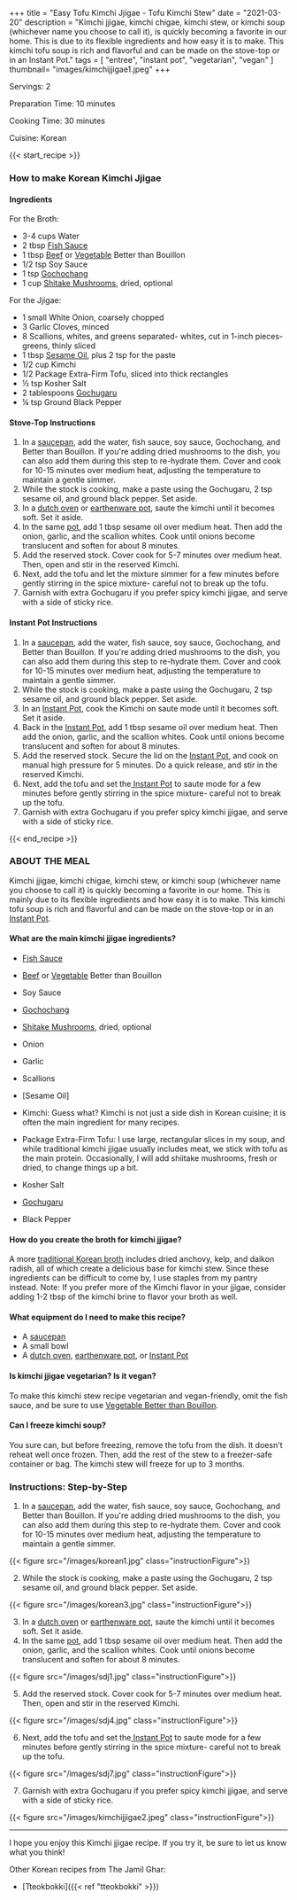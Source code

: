 
+++
title = "Easy Tofu Kimchi Jjigae - Tofu Kimchi Stew"
date = "2021-03-20"
description = "Kimchi jjigae, kimchi chigae, kimchi stew, or kimchi soup (whichever name you choose to call it), is quickly becoming a favorite in our home. This is due to its flexible ingredients and how easy it is to make. This kimchi tofu soup is rich and flavorful and can be made on the stove-top or in an Instant Pot."
tags = [
    "entree",
    "instant pot",
    "vegetarian",
    "vegan"
]
thumbnail= "images/kimchijjigae1.jpeg"
+++

Servings: 2 <!--more-->

Preparation Time: 10 minutes 

Cooking Time: 30 minutes 

Cuisine: Korean

{{< start_recipe >}}

### How to make Korean Kimchi Jjigae

#### Ingredients  

For the Broth: 

* 3-4 cups Water
* 2 tbsp [Fish Sauce](https://amzn.to/3uYz9IW)
* 1 tbsp [Beef](https://amzn.to/3oM8L3W) or [Vegetable](https://amzn.to/3Atsuay) Better than Bouillon 
* 1/2 tsp Soy Sauce 
* 1 tsp [Gochochang](https://amzn.to/2NHrNZ3)
* 1 cup [Shitake Mushrooms](https://amzn.to/3I0K0YN), dried, optional 

For the Jjigae: 

* 1 small White Onion, coarsely chopped
* 3 Garlic Cloves, minced
* 8 Scallions, whites, and greens separated- whites, cut in 1-inch pieces- greens, thinly sliced
* 1 tbsp [Sesame Oil](https://amzn.to/3b72o2v), plus 2 tsp for the paste
* 1/2 cup Kimchi
* 1/2 Package Extra-Firm Tofu, sliced into thick rectangles   
* ½ tsp Kosher Salt
* 2 tablespoons [Gochugaru](https://amzn.to/2P1lLmx)
* ¼ tsp Ground Black Pepper

#### Stove-Top Instructions

1. In a [saucepan](https://amzn.to/3oKaYN7), add the water, fish sauce, soy sauce, Gochochang, and Better than Bouillon. If you're adding dried mushrooms to the dish, you can also add them during this step to re-hydrate them. Cover and cook for 10-15 minutes over medium heat, adjusting the temperature to maintain a gentle simmer. 
2. While the stock is cooking, make a paste using the Gochugaru, 2 tsp sesame oil, and ground black pepper. Set aside. 
3. In a [dutch oven](https://amzn.to/3lC91Pi) or [earthenware pot](https://amzn.to/3soWXDL), saute the kimchi until it becomes soft. Set it aside. 
4. In the same [pot]((https://amzn.to/3lC91Pi)), add 1 tbsp sesame oil over medium heat. Then add the onion, garlic, and the scallion whites. Cook until onions become translucent and soften for about 8 minutes. 
5. Add the reserved stock. Cover cook for 5-7 minutes over medium heat. Then, open and stir in the reserved Kimchi.
6. Next, add the tofu and let the mixture simmer for a few minutes before gently stirring in the spice mixture- careful not to break up the tofu. 
7. Garnish with extra Gochugaru if you prefer spicy kimchi jjigae, and serve with a side of sticky rice. 

#### Instant Pot Instructions

1. In a [saucepan](https://amzn.to/3oKaYN7), add the water, fish sauce, soy sauce, Gochochang, and Better than Bouillon. If you're adding dried mushrooms to the dish, you can also add them during this step to re-hydrate them. Cover and cook for 10-15 minutes over medium heat, adjusting the temperature to maintain a gentle simmer. 
2. While the stock is cooking, make a paste using the Gochugaru, 2 tsp sesame oil, and ground black pepper. Set aside. 
3. In an [Instant Pot](https://amzn.to/3DpZGSo), cook the Kimchi on saute mode until it becomes soft. Set it aside. 
4. Back in the [Instant Pot](https://amzn.to/3DpZGSo), add 1 tbsp sesame oil over medium heat. Then add the onion, garlic, and the scallion whites. Cook until onions become translucent and soften for about 8 minutes. 
5. Add the reserved stock. Secure the lid on the [Instant Pot](https://amzn.to/3DpZGSo), and cook on manual high pressure for 5 minutes. Do a quick release, and stir in the reserved Kimchi.
6. Next, add the tofu and set the[ Instant Pot](https://amzn.to/3DpZGSo) to saute mode for a few minutes before gently stirring in the spice mixture- careful not to break up the tofu. 
7. Garnish with extra Gochugaru if you prefer spicy kimchi jjigae, and serve with a side of sticky rice. 

{{< end_recipe >}}

### ABOUT THE MEAL

Kimchi jjigae, kimchi chigae, kimchi stew, or kimchi soup (whichever name you choose to call it) is quickly becoming a favorite in our home. This is mainly due to its flexible ingredients and how easy it is to make. This kimchi tofu soup is rich and flavorful and can be made on the stove-top or in an [Instant Pot](https://amzn.to/3DpZGSo).

#### What are the main kimchi jjigae ingredients?

* [Fish Sauce](https://amzn.to/3uYz9IW)

* [Beef](https://amzn.to/3oM8L3W) or [Vegetable](https://amzn.to/3Atsuay) Better than Bouillon 

* Soy Sauce 

* [Gochochang](https://amzn.to/2NHrNZ3)

* [Shitake Mushrooms](https://amzn.to/3I0K0YN), dried, optional 

* Onion

* Garlic

* Scallions

* [Sesame Oil]

* Kimchi: Guess what? Kimchi is not just a side dish in Korean cuisine; it is often the main ingredient for many recipes. 

* Package Extra-Firm Tofu: I use large, rectangular slices in my soup, and while traditional kimchi jjigae usually includes meat, we stick with tofu as the main protein. Occasionally, I will add shiitake mushrooms, fresh or dried, to change things up a bit. 

* Kosher Salt

* [Gochugaru](https://amzn.to/2P1lLmx)

* Black Pepper

#### How do you create the broth for kimchi jjigae? 

A more [traditional Korean broth](https://www.maangchi.com/recipe/kimchi-jjigae) includes dried anchovy, kelp, and daikon radish, all of which create a delicious base for kimchi stew. Since these ingredients can be difficult to come by, I use staples from my pantry instead. Note: If you prefer more of the Kimchi flavor in your jjigae, consider adding 1-2 tbsp of the kimchi brine to flavor your broth as well. 

#### What equipment do I need to make this recipe?

* A [saucepan](https://amzn.to/3oKaYN7)
* A small bowl 
* A [dutch oven](https://amzn.to/3lC91Pi), [earthenware pot](https://amzn.to/3soWXDL), or [Instant Pot](https://amzn.to/3DpZGSo)

#### Is kimchi jjigae vegetarian? Is it vegan?

To make this kimchi stew recipe vegetarian and vegan-friendly, omit the fish sauce, and be sure to use [Vegetable Better than Bouillon](https://amzn.to/3f8LK6e). 

#### Can I freeze kimchi soup? 

You sure can, but before freezing, remove the tofu from the dish. It doesn't reheat well once frozen. Then, add the rest of the stew to a freezer-safe container or bag. The kimchi stew will freeze for up to 3 months.

### Instructions: Step-by-Step

1. In a [saucepan](https://amzn.to/3oKaYN7), add the water, fish sauce, soy sauce, Gochochang, and Better than Bouillon. If you're adding dried mushrooms to the dish, you can also add them during this step to re-hydrate them. Cover and cook for 10-15 minutes over medium heat, adjusting the temperature to maintain a gentle simmer. 

{{< figure src="/images/korean1.jpg" class="instructionFigure">}}

2. While the stock is cooking, make a paste using the Gochugaru, 2 tsp sesame oil, and ground black pepper. Set aside. 

{{< figure src="/images/korean3.jpg" class="instructionFigure">}}

3. In a [dutch oven](https://amzn.to/3lC91Pi) or [earthenware pot](https://amzn.to/3soWXDL), saute the kimchi until it becomes soft. Set it aside. 
4. In the same [pot]((https://amzn.to/3lC91Pi)), add 1 tbsp sesame oil over medium heat. Then add the onion, garlic, and the scallion whites. Cook until onions become translucent and soften for about 8 minutes. 

{{< figure src="/images/sdj1.jpg" class="instructionFigure">}}

5. Add the reserved stock. Cover cook for 5-7 minutes over medium heat. Then, open and stir in the reserved Kimchi.

{{< figure src="/images/sdj4.jpg" class="instructionFigure">}}

6. Next, add the tofu and set the[ Instant Pot](https://amzn.to/3DpZGSo) to saute mode for a few minutes before gently stirring in the spice mixture- careful not to break up the tofu. 

{{< figure src="/images/sdj7.jpg" class="instructionFigure">}}

7. Garnish with extra Gochugaru if you prefer spicy kimchi jjigae, and serve with a side of sticky rice. 

{{< figure src="/images/kimchijjigae2.jpeg" class="instructionFigure">}}

----

I hope you enjoy this Kimchi jjigae recipe. If you try it, be sure to let us know what you think!

Other Korean recipes from The Jamil Ghar:

* [Tteokbokki]({{< ref "tteokbokki" >}})
